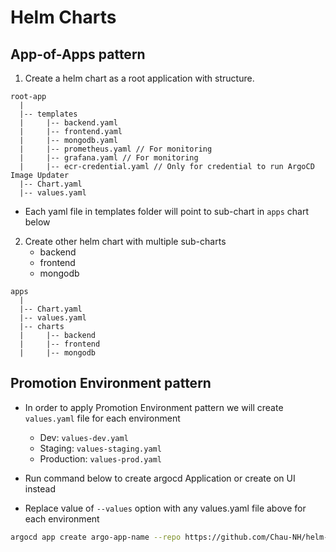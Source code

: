 # Helm Charts

## App-of-Apps pattern

1. Create a helm chart as a root application with structure.
```
root-app
  |
  |-- templates
  |     |-- backend.yaml
  |     |-- frontend.yaml
  |     |-- mongodb.yaml
  |     |-- prometheus.yaml // For monitoring
  |     |-- grafana.yaml // For monitoring
  |     |-- ecr-credential.yaml // Only for credential to run ArgoCD Image Updater
  |-- Chart.yaml
  |-- values.yaml
```
- Each yaml file in templates folder will point to sub-chart in `apps` chart below

2. Create other helm chart with multiple sub-charts
    - backend
    - frontend
    - mongodb
```
apps
  |
  |-- Chart.yaml
  |-- values.yaml
  |-- charts
  |     |-- backend
  |     |-- frontend
  |     |-- mongodb
```

## Promotion Environment pattern
- In order to apply Promotion Environment pattern we will create `values.yaml` file for each environment
    - Dev: `values-dev.yaml`
    - Staging: `values-staging.yaml`
    - Production: `values-prod.yaml`

- Run command below to create argocd Application or create on UI instead
- Replace value of `--values` option with any values.yaml file above for each environment

```sh
argocd app create argo-app-name --repo https://github.com/Chau-NH/helm-charts.git --path root-app --dest-server https://kubernetes.default.svc --dest-namespace argocd --values values.yaml
```